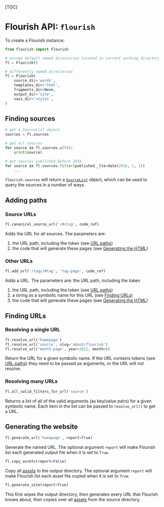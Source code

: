 [TOC]

# Flourish API: `flourish`

To create a Flourish instance:

```python
from flourish import Flourish

# assume default named directories located in current working directory
fl = Flourish()

# differently named directories
fl = Flourish(
    source_dir='words',
    templates_dir='html',
    fragments_dir=None,
    output_dir='site',
    sass_dir='styles',
)
```


## Finding sources

```python
# get a SourceList object
sources = fl.sources

# get all sources
for source in fl.sources.all():
    print(source)

# get sources published before 2016
for source in fl.sources.filter(published__lte=date(2016, 1, 1))
    ...
```

`flourish.sources` will return a [`SourceList`](/api-flourish-sourcelist/)
object, which can be used to query the sources in a number of ways.


## Adding paths

### Source URLs

```python
fl.canonical_source_url('/#slug', code_ref)
```

Adds the URL for all sources. The parameters are:

 1. the URL path, including the token
    (see [URL paths](/adding-urls/#url-paths))
 2. the code that will generate these pages
    (see [Generating the HTML](/generating-html/))

### Other URLs

```python
fl.add_url('/tags/#tag', 'tag-page', code_ref)
```

Adds a URL. The parameters are: the URL path, including the token

 1. the URL path, including the token
    (see [URL paths](/adding-urls/#url-paths))
 2. a string as a symbolic name for this URL
    (see [Finding URLs](#finding-urls))
 3. the code that will generate these pages 
    (see [Generating the HTML](/generating-html/))


## Finding URLs

### Resolving a single URL

```python
fl.resolve_url('homepage')
fl.resolve_url('source', slug='about/flourish')
fl.resolve_url('month-page', year=2012, month=6)
```

Return the URL for a given symbolic name. If the URL contains tokens (see
[URL paths](/adding-urls/#url-paths)) they need to be passed as arguments,
or the URL will not resolve.


### Resolving many URLs

```python
fl.all_valid_filters_for_url('source')
```

Returns a list of all of the valid arguments (as key/value pairs) for a given
symbolic name. Each item in the list can be passed to `resolve_url()` to 
get a URL.


## Generating the website

```python
fl.generate_url('homepage', report=True)
```

Generate the named URL. The optional argument `report` will make Flourish list
each generated output file when it is set to `True`.

```python
fl.copy_assets(report=False)
```

Copy all [assets](/adding-assets/) to the output directory. The optional
argument `report` will make Flourish list each asset file copied when it
is set to `True`.


```python
fl.generate_site(report=True)
```

This first wipes the output directory, then generates every URL that Flourish
knows about, then copies over all [assets](/adding-assets/) from the source
directory.
